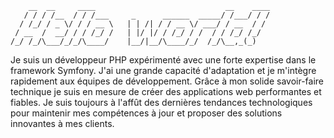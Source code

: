 ```
    __  __     ____                             __    ____
   / / / /__  / / /___     _      ______  _____/ /___/ / /
  / /_/ / _ \/ / / __ \   | | /| / / __ \/ ___/ / __  / / 
 / __  /  __/ / / /_/ /   | |/ |/ / /_/ / /  / / /_/ /_/  
/_/ /_/\___/_/_/\____/    |__/|__/\____/_/  /_/\__,_(_)

```
Je suis un développeur PHP expérimenté avec une forte expertise dans le framework Symfony. J'ai une grande capacité d'adaptation et je m'intègre rapidement aux équipes de développement. Grâce à mon solide savoir-faire technique je suis en mesure de créer des applications web performantes et fiables. Je suis toujours à l'affût des dernières tendances technologiques pour maintenir mes compétences à jour et proposer des solutions innovantes à mes clients.
